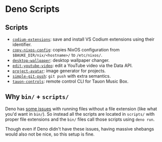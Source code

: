 # Deno Scripts

## Scripts

- [`codium-extensions`]: save and install VS Codium extensions using their identifier.
- [`copy-nixos-config`]: copies NixOS configuration from `$BAUKE_DIR/nix/<hostname>/` to `/etc/nixos/`.
- [`desktop-wallpaper`]: desktop wallpaper changer.
- [`edit-youtube-video`]: edit a YouTube video via the Data API.
- [`project-avatar`]: image generator for projects.
- [`simple-git-push`]: `git push` with extra semantics.
- [`tauon-controls`]: remote control CLI for Tauon Music Box.

[`codium-extensions`]: ./scripts/codium-extensions.ts
[`copy-nixos-config`]: ./scripts/copy-nixos-config.ts
[`desktop-wallpaper`]: ./scripts/desktop-wallpaper.ts
[`edit-youtube-video`]: ./scripts/edit-youtube-video.ts
[`project-avatar`]: ./scripts/project-avatar.ts
[`simple-git-push`]: ./scripts/simple-git-push.ts
[`tauon-controls`]: ./scripts/tauon-controls.ts

## Why `bin/` + `scripts/`

Deno has [some issues](https://github.com/denoland/deno/issues/17195) with running files without a file extension (like what you'd want in `bin/`). So instead all the scripts are located in `scripts/` with proper file extensions and the `bin/` files call those scripts using `deno run`.

Though even if Deno didn't have these issues, having massive shebangs would also not be nice, so this setup is fine.
